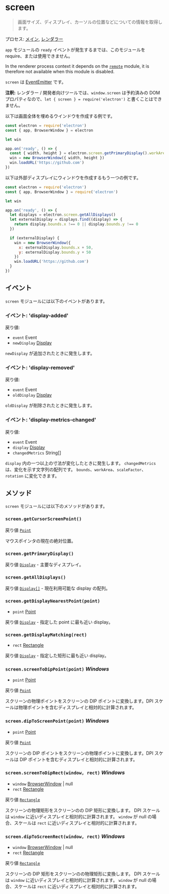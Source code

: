 # screen

> 画面サイズ、ディスプレイ、カーソルの位置などについての情報を取得します。

プロセス: [メイン](../glossary.md#main-process), [レンダラー](../glossary.md#renderer-process)

`app` モジュールの `ready` イベントが発生するまでは、このモジュールを require、または使用できません。

In the renderer process context it depends on the [`remote`](remote.md) module, it is therefore not available when this module is disabled.

`screen` は [EventEmitter](https://nodejs.org/api/events.html#events_class_eventemitter) です。

**注釈:** レンダラー / 開発者向けツールでは、`window.screen` は予約済みの DOM プロパティなので、`let { screen } = require('electron')` と書くことはできません。

以下は画面全体を埋めるウインドウを作成する例です。

```javascript
const electron = require('electron')
const { app, BrowserWindow } = electron

let win

app.on('ready', () => {
  const { width, height } = electron.screen.getPrimaryDisplay().workAreaSize
  win = new BrowserWindow({ width, height })
  win.loadURL('https://github.com')
})
```

以下は外部ディスプレイにウィンドウを作成するもう一つの例です。

```javascript
const electron = require('electron')
const { app, BrowserWindow } = require('electron')

let win

app.on('ready', () => {
  let displays = electron.screen.getAllDisplays()
  let externalDisplay = displays.find((display) => {
    return display.bounds.x !== 0 || display.bounds.y !== 0
  })

  if (externalDisplay) {
    win = new BrowserWindow({
      x: externalDisplay.bounds.x + 50,
      y: externalDisplay.bounds.y + 50
    })
    win.loadURL('https://github.com')
  }
})
```

## イベント

`screen` モジュールには以下のイベントがあります。

### イベント: 'display-added'

戻り値:

* `event` Event
* `newDisplay` [Display](structures/display.md)

`newDisplay` が追加されたときに発生します。

### イベント: 'display-removed'

戻り値:

* `event` Event
* `oldDisplay` [Display](structures/display.md)

`oldDisplay` が削除されたときに発生します。

### イベント: 'display-metrics-changed'

戻り値:

* `event` Event
* `display` [Display](structures/display.md)
* `changedMetrics` String[]

`display` 内の一つ以上の寸法が変化したときに発生します。 `changedMetrics` は、変化を示す文字列の配列です。 `bounds`、`workArea`、`scaleFactor`、`rotation` に変化できます。

## メソッド

`screen` モジュールには以下のメソッドがあります。

### `screen.getCursorScreenPoint()`

戻り値 [`Point`](structures/point.md)

マウスポインタの現在の絶対位置。

### `screen.getPrimaryDisplay()`

戻り値 [`Display`](structures/display.md) - 主要なディスプレイ。

### `screen.getAllDisplays()`

戻り値 [`Display[]`](structures/display.md) - 現在利用可能な display の配列。

### `screen.getDisplayNearestPoint(point)`

* `point` [Point](structures/point.md)

戻り値 [`Display`](structures/display.md) - 指定した point に最も近い display。

### `screen.getDisplayMatching(rect)`

* `rect` [Rectangle](structures/rectangle.md)

戻り値 [`Display`](structures/display.md) - 指定した矩形に最も近い display。

### `screen.screenToDipPoint(point)` *Windows*

* `point` [Point](structures/point.md)

戻り値 [`Point`](structures/point.md)

スクリーンの物理ポイントをスクリーンの DIP ポイントに変換します。DPI スケールは物理ポイントを含むディスプレイと相対的に計算されます。

### `screen.dipToScreenPoint(point)` *Windows*

* `point` [Point](structures/point.md)

戻り値 [`Point`](structures/point.md)

スクリーンの DIP ポイントをスクリーンの物理ポイントに変換します。DPI スケールは DIP ポイントを含むディスプレイと相対的に計算されます。

### `screen.screenToDipRect(window, rect)` *Windows*

* `window` [BrowserWindow](browser-window.md) | null
* `rect` [Rectangle](structures/rectangle.md)

戻り値 [`Rectangle`](structures/rectangle.md)

スクリーンの物理矩形をスクリーンのの DIP 矩形に変換します。 DPI スケールは `window` に近いディスプレイと相対的に計算されます。 `window` が null の場合、スケールは `rect` に近いディスプレイと相対的に計算されます。

### `screen.dipToScreenRect(window, rect)` *Windows*

* `window` [BrowserWindow](browser-window.md) | null
* `rect` [Rectangle](structures/rectangle.md)

戻り値 [`Rectangle`](structures/rectangle.md)

スクリーンの DIP 矩形をスクリーンのの物理矩形に変換します。 DPI スケールは `window` に近いディスプレイと相対的に計算されます。 `window` が null の場合、スケールは `rect` に近いディスプレイと相対的に計算されます。